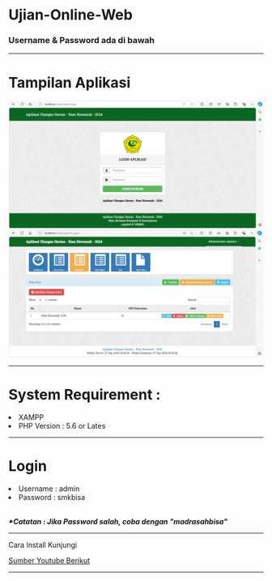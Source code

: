 # Ujian-Online-Web
<h3>Username & Password ada di bawah</h3>
<hr>
<h1>Tampilan Aplikasi</h1>
<img src="https://github.com/rian-98/Ujian-Online-Web/blob/main/01.png">
<img src="https://github.com/rian-98/Ujian-Online-Web/blob/main/02.png">
<hr>
<h1>System Requirement :</h1>
<li>XAMPP</li>
<li>PHP Version : 5.6 or Lates</li>
<hr>
<h1>Login</h1>
<li>Username : admin</li>
<li>Password : smkbisa</li>
<br>
<p><i><b>*Catatan : Jika Password salah, coba dengan "madrasahbisa"</b></i></p>
<hr>
<p>Cara Install Kunjungi
    <div><a href="https://www.youtube.com/watch?v=IgYnVPPTjBE&t=1849s" target="blank">Sumber Youtube Berikut</a></div>
</p>
<hr>